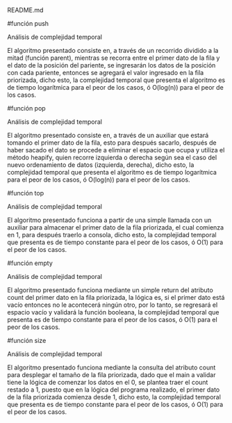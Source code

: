 README.md

#función push

Análisis de complejidad temporal

El algoritmo presentado consiste en, a través de un recorrido dividido a la mitad (función parent), mientras se recorra entre el primer dato de la fila y el dato de la posición del pariente, se ingresarán los datos de la posición con cada pariente, entonces se agregará el valor ingresado en la fila priorizada, dicho esto, la complejidad temporal que presenta el algoritmo es de tiempo logarítmica para el peor de los casos, ó O(log(n)) para el peor de los casos.

#función pop

Análisis de complejidad temporal

El algoritmo presentado consiste en, a través de un auxiliar que estará tomando el primer dato de la fila, esto para después sacarlo, después de haber sacado el dato se procede a eliminar el espacio que ocupa y utiliza el método heapify, quien recorre izquierda o derecha según sea el caso del nuevo ordenamiento de datos (izquierda, derecha), dicho esto, la complejidad temporal que presenta el algoritmo es de tiempo logarítmica para el peor de los casos, ó O(log(n)) para el peor de los casos.

#función top

Análisis de complejidad temporal

El algoritmo presentado funciona a partir de una simple llamada con un auxiliar para almacenar el primer dato de la fila priorizada, el cual comienza en 1, para después traerlo a consola, dicho esto, la complejidad temporal que presenta es de tiempo constante para el peor de los casos, ó O(1) para el peor de los casos.

#función empty

Análisis de complejidad temporal

El algoritmo presentado funciona mediante un simple return del atributo count del primer dato en la fila priorizada, la lógica es, si el primer dato está vacío entonces no le acontecerá ningún otro, por lo tanto, se regresará el espacio vacío y validará la función booleana, la complejidad temporal que presenta es de tiempo constante para el peor de los casos, ó O(1) para el peor de los casos.

#función size

Análisis de complejidad temporal

El algoritmo presentado funciona mediante la consulta del atributo count para desplegar el tamaño de la fila priorizada, dado que el main a validar tiene la lógica de comenzar los datos en el 0, se plantea traer el count restado a 1, puesto que en la lógica del programa realizado, el primer dato de la fila priorizada comienza desde 1, dicho esto, la complejidad temporal que presenta es de tiempo constante para el peor de los casos, ó O(1) para el peor de los casos.
